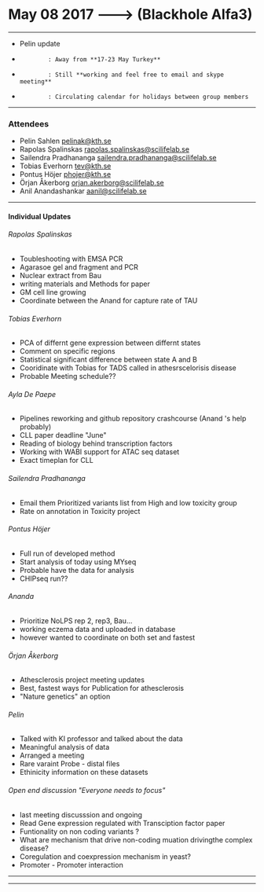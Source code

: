 
# May 08 2017 ---> (Blackhole Alfa3)
___
* Pelin update
*             : Away from **17-23 May Turkey**
*             : Still **working and feel free to email and skype meeting** 
*             : Circulating calendar for holidays between group members
___

### Attendees
* Pelin Sahlen pelinak@kth.se
* Rapolas Spalinskas rapolas.spalinskas@scilifelab.se
* Sailendra Pradhananga sailendra.pradhananga@scilifelab.se
* Tobias Everhorn tev@kth.se
* Pontus Höjer phojer@kth.se  
* Örjan Åkerborg orjan.akerborg@scilifelab.se
* Anil Anandashankar aanil@scilifelab.se
___

#### Individual Updates

###### Rapolas Spalinskas

* Toubleshooting with EMSA PCR
* Agarasoe gel and fragment and PCR
* Nuclear extract from Bau 
* writing materials and Methods for paper 
* GM cell line growing
* Coordinate between the Anand for capture rate of TAU

###### Tobias Everhorn
* PCA of differnt gene expression between differnt states
* Comment on specific regions
* Statistical significant difference between state A and B
* Cooridinate with Tobias for TADS called in athesrscelorisis disease
* Probable Meeting schedule??

###### Ayla De Paepe

* Pipelines reworking and github repository crashcourse (Anand 's help probably)
* CLL paper deadline "June"
* Reading of biology behind transcription factors 
* Working with WABI support for ATAC seq dataset 
* Exact timeplan for CLL 

###### Sailendra Pradhananga 

* Email them Prioritized variants list from High and low toxicity group
* Rate on annotation in Toxicity project

###### Pontus Höjer
* Full run of developed method
* Start analysis of today using MYseq
* Probable have the data for analysis
* CHIPseq run??

###### Ananda
* Prioritize NoLPS rep 2, rep3, Bau...
* working eczema data and uploaded in database
* however wanted to coordinate on both set and fastest


###### Örjan Åkerborg 
 * Athesclerosis project meeting updates
 * Best, fastest ways for Publication for athesclerosis
 * "Nature genetics" an option

######  Pelin

* Talked with KI professor and talked about the data
* Meaningful analysis of data
* Arranged a meeting 
* Rare varaint Probe - distal files
* Ethinicity information on these datasets


###### Open end discussion "Everyone needs to focus"
* last meeting discusssion and ongoing
* Read Gene expression regulated with Transciption factor paper
* Funtionality on non coding variants ?
* What are mechanism that drive non-coding muation drivingthe complex disease?
* Coregulation and coexpression mechanism in yeast?
* Promoter - Promoter interaction
___

___
